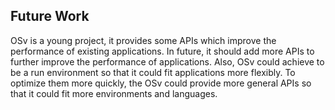 ## Future Work

OSv is a young project, it provides some APIs which improve the performance of existing applications. In future, it should add more APIs to further improve the performance of applications. Also, OSv could achieve to be a run environment so that it could fit applications more flexibly. To optimize them more quickly, the OSv could provide more general APIs so that it could fit more environments and languages. 
